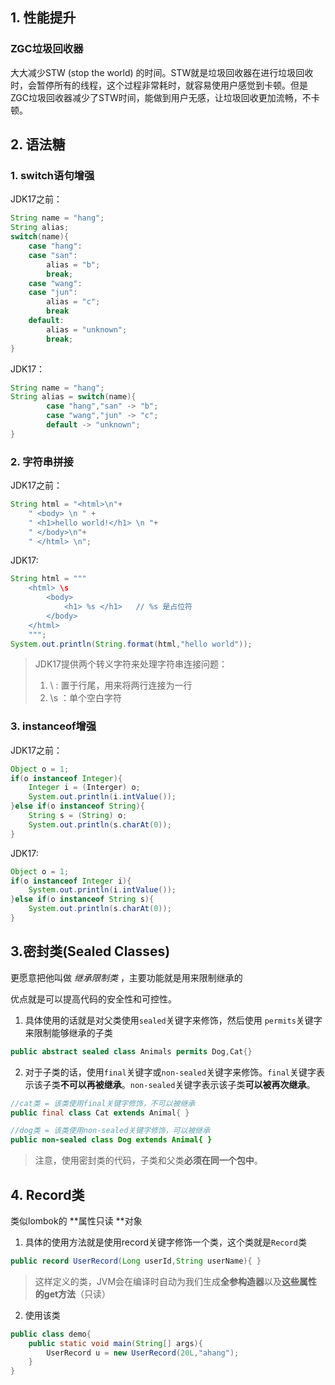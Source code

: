 ## 1. 性能提升

### ZGC垃圾回收器

大大减少STW (stop the world) 的时间。STW就是垃圾回收器在进行垃圾回收时，会暂停所有的线程，这个过程非常耗时，就容易使用户感觉到卡顿。但是ZGC垃圾回收器减少了STW时间，能做到用户无感，让垃圾回收更加流畅，不卡顿。

## 2. 语法糖

### 1. switch语句增强

JDK17之前：

```java
String name = "hang";
String alias;
switch(name){
    case "hang":
    case "san":
        alias = "b";
        break;
    case "wang":
    case "jun":
        alias = "c";
        break
    default:
        alias = "unknown";
        break;
}
```

JDK17：

```java
String name = "hang";
String alias = switch(name){
        case "hang","san" -> "b";
        case "wang","jun" -> "c";
        default -> "unknown";
}
```

### 2. 字符串拼接

JDK17之前：

```java
String html = "<html>\n"+
    " <body> \n " +
    " <h1>hello world!</h1> \n "+
    " </body>\n"+
    " </html> \n";
```

JDK17:

```java
String html = """
    <html> \s
    	<body>
    		<h1> %s </h1>   // %s 是占位符
    	</body>
    </html>
    """;
System.out.println(String.format(html,"hello world"));
```

> JDK17提供两个转义字符来处理字符串连接问题：
>
> 1. \  : 置于行尾，用来将两行连接为一行
> 2. \s ：单个空白字符

### 3. instanceof增强

JDK17之前：

```java
Object o = 1;
if(o instanceof Integer){
    Integer i = (Interger) o;
    System.out.println(i.intValue());
}else if(o instanceof String){
    String s = (String) o;
    System.out.println(s.charAt(0));
}
```

JDK17:

```java
Object o = 1;
if(o instanceof Integer i){
    System.out.println(i.intValue());
}else if(o instanceof String s){
    System.out.println(s.charAt(0));
}
```

## 3.密封类(Sealed Classes) 

更愿意把他叫做 *继承限制类* ，主要功能就是用来限制继承的

优点就是可以提高代码的安全性和可控性。

1. 具体使用的话就是对父类使用`sealed`关键字来修饰，然后使用 `permits`关键字来限制能够继承的子类

```java
public abstract sealed class Animals permits Dog,Cat{}
```

2. 对于子类的话，使用`final`关键字或`non-sealed`关键字来修饰。`final`关键字表示该子类**不可以再被继承**。`non-sealed`关键字表示该子类**可以被再次继承**。

```java
//cat类 = 该类使用final关键字修饰，不可以被继承
public final class Cat extends Animal{ }

//dog类 = 该类使用non-sealed关键字修饰，可以被继承
public non-sealed class Dog extends Animal{ }
```

> 注意，使用密封类的代码，子类和父类**必须在同一个包中**。

## 4. Record类

类似lombok的 **属性只读 **对象

1. 具体的使用方法就是使用record关键字修饰一个类，这个类就是`Record`类

```java
public record UserRecord(Long userId,String userName){ }
```

> 这样定义的类，JVM会在编译时自动为我们生成**全参构造器**以及**这些属性的get方法**（只读）

2. 使用该类

```java
public class demo{
    public static void main(String[] args){
        UserRecord u = new UserRecord(20L,"ahang");
    }
}
```

